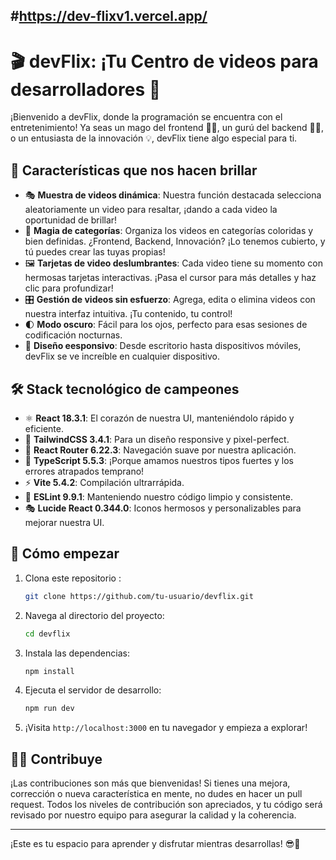 #https://dev-flixv1.vercel.app/
---

# 🎬 devFlix: ¡Tu Centro de videos  para desarrolladores 🚀

¡Bienvenido a devFlix, donde la programación se encuentra con el entretenimiento! Ya seas un mago del frontend 🧙‍♂️, un gurú del backend 🧘‍♂️, o un entusiasta de la innovación 💡, devFlix tiene algo especial para ti.

## 🌟 Características que nos hacen brillar

- 🎭 **Muestra de videos dinámica**: Nuestra función destacada selecciona aleatoriamente un video para resaltar, ¡dando a cada video la oportunidad de brillar!
- 🎨 **Magia de categorías**: Organiza los videos en categorías coloridas y bien definidas. ¿Frontend, Backend, Innovación? ¡Lo tenemos cubierto, y tú puedes crear las tuyas propias!
- 🖼️ **Tarjetas de video deslumbrantes**: Cada video tiene su momento con hermosas tarjetas interactivas. ¡Pasa el cursor para más detalles y haz clic para profundizar!
- 🎛️ **Gestión de videos sin esfuerzo**: Agrega, edita o elimina videos con nuestra interfaz intuitiva. ¡Tu contenido, tu control!
- 🌓 **Modo oscuro**: Fácil para los ojos, perfecto para esas sesiones de codificación nocturnas.
- 📱 **Diseño eesponsivo**: Desde escritorio hasta dispositivos móviles, devFlix se ve increíble en cualquier dispositivo.

## 🛠️ Stack tecnológico de campeones

- ⚛️ **React 18.3.1**: El corazón de nuestra UI, manteniéndolo rápido y eficiente.
- 🎨 **TailwindCSS 3.4.1**: Para un diseño responsive y pixel-perfect.
- 🚦 **React Router 6.22.3**: Navegación suave por nuestra aplicación.
- 🔧 **TypeScript 5.5.3**: ¡Porque amamos nuestros tipos fuertes y los errores atrapados temprano!
- ⚡ **Vite 5.4.2**: Compilación ultrarrápida.
- 🧹 **ESLint 9.9.1**: Manteniendo nuestro código limpio y consistente.
- 🎭 **Lucide React 0.344.0**: Iconos hermosos y personalizables para mejorar nuestra UI.

## 🚀 Cómo empezar

1. Clona este repositorio :
   ```bash
   git clone https://github.com/tu-usuario/devflix.git
   ```

2. Navega al directorio del proyecto:
   ```bash
   cd devflix
   ```

3. Instala las dependencias:
   ```bash
   npm install
   ```

4. Ejecuta el servidor de desarrollo:
   ```bash
   npm run dev
   ```

5. ¡Visita `http://localhost:3000` en tu navegador y empieza a explorar!

## 🧑‍💻 Contribuye

¡Las contribuciones son más que bienvenidas! Si tienes una mejora, corrección o nueva característica en mente, no dudes en hacer un pull request. Todos los niveles de contribución son apreciados, y tu código será revisado por nuestro equipo para asegurar la calidad y la coherencia.


---

¡Este es tu espacio para aprender y disfrutar mientras desarrollas! 😎🎥
